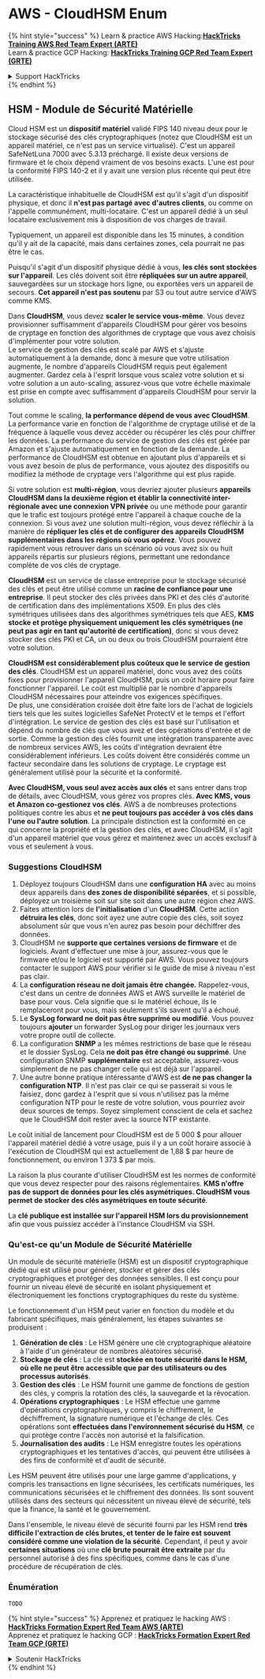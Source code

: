 # AWS - CloudHSM Enum

{% hint style="success" %}
Learn & practice AWS Hacking:<img src="../../../.gitbook/assets/image (1).png" alt="" data-size="line">[**HackTricks Training AWS Red Team Expert (ARTE)**](https://training.hacktricks.xyz/courses/arte)<img src="../../../.gitbook/assets/image (1).png" alt="" data-size="line">\
Learn & practice GCP Hacking: <img src="../../../.gitbook/assets/image (2).png" alt="" data-size="line">[**HackTricks Training GCP Red Team Expert (GRTE)**<img src="../../../.gitbook/assets/image (2).png" alt="" data-size="line">](https://training.hacktricks.xyz/courses/grte)

<details>

<summary>Support HackTricks</summary>

* Check the [**subscription plans**](https://github.com/sponsors/carlospolop)!
* **Join the** 💬 [**Discord group**](https://discord.gg/hRep4RUj7f) or the [**telegram group**](https://t.me/peass) or **follow** us on **Twitter** 🐦 [**@hacktricks\_live**](https://twitter.com/hacktricks\_live)**.**
* **Share hacking tricks by submitting PRs to the** [**HackTricks**](https://github.com/carlospolop/hacktricks) and [**HackTricks Cloud**](https://github.com/carlospolop/hacktricks-cloud) github repos.

</details>
{% endhint %}

## HSM - Module de Sécurité Matérielle

Cloud HSM est un **dispositif matériel** validé FIPS 140 niveau deux pour le stockage sécurisé des clés cryptographiques (notez que CloudHSM est un appareil matériel, ce n'est pas un service virtualisé). C'est un appareil SafeNetLuna 7000 avec 5.3.13 préchargé. Il existe deux versions de firmware et le choix dépend vraiment de vos besoins exacts. L'une est pour la conformité FIPS 140-2 et il y avait une version plus récente qui peut être utilisée.

La caractéristique inhabituelle de CloudHSM est qu'il s'agit d'un dispositif physique, et donc il **n'est pas partagé avec d'autres clients**, ou comme on l'appelle communément, multi-locataire. C'est un appareil dédié à un seul locataire exclusivement mis à disposition de vos charges de travail.

Typiquement, un appareil est disponible dans les 15 minutes, à condition qu'il y ait de la capacité, mais dans certaines zones, cela pourrait ne pas être le cas.

Puisqu'il s'agit d'un dispositif physique dédié à vous, **les clés sont stockées sur l'appareil**. Les clés doivent soit être **répliquées sur un autre appareil**, sauvegardées sur un stockage hors ligne, ou exportées vers un appareil de secours. **Cet appareil n'est pas soutenu** par S3 ou tout autre service d'AWS comme KMS.

Dans **CloudHSM**, vous devez **scaler le service vous-même**. Vous devez provisionner suffisamment d'appareils CloudHSM pour gérer vos besoins de cryptage en fonction des algorithmes de cryptage que vous avez choisis d'implémenter pour votre solution.\
Le service de gestion des clés est scalé par AWS et s'ajuste automatiquement à la demande, donc à mesure que votre utilisation augmente, le nombre d'appareils CloudHSM requis peut également augmenter. Gardez cela à l'esprit lorsque vous scalez votre solution et si votre solution a un auto-scaling, assurez-vous que votre échelle maximale est prise en compte avec suffisamment d'appareils CloudHSM pour servir la solution.

Tout comme le scaling, **la performance dépend de vous avec CloudHSM**. La performance varie en fonction de l'algorithme de cryptage utilisé et de la fréquence à laquelle vous devez accéder ou récupérer les clés pour chiffrer les données. La performance du service de gestion des clés est gérée par Amazon et s'ajuste automatiquement en fonction de la demande. La performance de CloudHSM est obtenue en ajoutant plus d'appareils et si vous avez besoin de plus de performance, vous ajoutez des dispositifs ou modifiez la méthode de cryptage vers l'algorithme qui est plus rapide.

Si votre solution est **multi-région**, vous devriez ajouter plusieurs **appareils CloudHSM dans la deuxième région et établir la connectivité inter-régionale avec une connexion VPN privée** ou une méthode pour garantir que le trafic est toujours protégé entre l'appareil à chaque couche de la connexion. Si vous avez une solution multi-région, vous devez réfléchir à la manière de **répliquer les clés et de configurer des appareils CloudHSM supplémentaires dans les régions où vous opérez**. Vous pouvez rapidement vous retrouver dans un scénario où vous avez six ou huit appareils répartis sur plusieurs régions, permettant une redondance complète de vos clés de cryptage.

**CloudHSM** est un service de classe entreprise pour le stockage sécurisé des clés et peut être utilisé comme un **racine de confiance pour une entreprise**. Il peut stocker des clés privées dans PKI et des clés d'autorité de certification dans des implémentations X509. En plus des clés symétriques utilisées dans des algorithmes symétriques tels que AES, **KMS stocke et protège physiquement uniquement les clés symétriques (ne peut pas agir en tant qu'autorité de certification)**, donc si vous devez stocker des clés PKI et CA, un ou deux ou trois CloudHSM pourraient être votre solution.

**CloudHSM est considérablement plus coûteux que le service de gestion des clés**. CloudHSM est un appareil matériel, donc vous avez des coûts fixes pour provisionner l'appareil CloudHSM, puis un coût horaire pour faire fonctionner l'appareil. Le coût est multiplié par le nombre d'appareils CloudHSM nécessaires pour atteindre vos exigences spécifiques.\
De plus, une considération croisée doit être faite lors de l'achat de logiciels tiers tels que les suites logicielles SafeNet ProtectV et le temps et l'effort d'intégration. Le service de gestion des clés est basé sur l'utilisation et dépend du nombre de clés que vous avez et des opérations d'entrée et de sortie. Comme la gestion des clés fournit une intégration transparente avec de nombreux services AWS, les coûts d'intégration devraient être considérablement inférieurs. Les coûts doivent être considérés comme un facteur secondaire dans les solutions de cryptage. Le cryptage est généralement utilisé pour la sécurité et la conformité.

**Avec CloudHSM, vous seul avez accès aux clés** et sans entrer dans trop de détails, avec CloudHSM, vous gérez vos propres clés. **Avec KMS, vous et Amazon co-gestionez vos clés**. AWS a de nombreuses protections politiques contre les abus et **ne peut toujours pas accéder à vos clés dans l'une ou l'autre solution**. La principale distinction est la conformité en ce qui concerne la propriété et la gestion des clés, et avec CloudHSM, il s'agit d'un appareil matériel que vous gérez et maintenez avec un accès exclusif à vous et seulement à vous.

### Suggestions CloudHSM

1. Déployez toujours CloudHSM dans une **configuration HA** avec au moins deux appareils dans **des zones de disponibilité séparées**, et si possible, déployez un troisième soit sur site soit dans une autre région chez AWS.
2. Faites attention lors de **l'initialisation** d'un **CloudHSM**. Cette action **détruira les clés**, donc soit ayez une autre copie des clés, soit soyez absolument sûr que vous n'en aurez pas besoin pour déchiffrer des données.
3. CloudHSM ne **supporte que certaines versions de firmware** et de logiciels. Avant d'effectuer une mise à jour, assurez-vous que le firmware et/ou le logiciel est supporté par AWS. Vous pouvez toujours contacter le support AWS pour vérifier si le guide de mise à niveau n'est pas clair.
4. La **configuration réseau ne doit jamais être changée.** Rappelez-vous, c'est dans un centre de données AWS et AWS surveille le matériel de base pour vous. Cela signifie que si le matériel échoue, ils le remplaceront pour vous, mais seulement s'ils savent qu'il a échoué.
5. Le **SysLog forward ne doit pas être supprimé ou modifié**. Vous pouvez toujours **ajouter** un forwarder SysLog pour diriger les journaux vers votre propre outil de collecte.
6. La configuration **SNMP** a les mêmes restrictions de base que le réseau et le dossier SysLog. Cela **ne doit pas être changé ou supprimé**. Une configuration SNMP **supplémentaire** est acceptable, assurez-vous simplement de ne pas changer celle qui est déjà sur l'appareil.
7. Une autre bonne pratique intéressante d'AWS est **de ne pas changer la configuration NTP**. Il n'est pas clair ce qui se passerait si vous le faisiez, donc gardez à l'esprit que si vous n'utilisez pas la même configuration NTP pour le reste de votre solution, vous pourriez avoir deux sources de temps. Soyez simplement conscient de cela et sachez que le CloudHSM doit rester avec la source NTP existante.

Le coût initial de lancement pour CloudHSM est de 5 000 $ pour allouer l'appareil matériel dédié à votre usage, puis il y a un coût horaire associé à l'exécution de CloudHSM qui est actuellement de 1,88 $ par heure de fonctionnement, ou environ 1 373 $ par mois.

La raison la plus courante d'utiliser CloudHSM est les normes de conformité que vous devez respecter pour des raisons réglementaires. **KMS n'offre pas de support de données pour les clés asymétriques. CloudHSM vous permet de stocker des clés asymétriques en toute sécurité**.

La **clé publique est installée sur l'appareil HSM lors du provisionnement** afin que vous puissiez accéder à l'instance CloudHSM via SSH.

### Qu'est-ce qu'un Module de Sécurité Matérielle

Un module de sécurité matérielle (HSM) est un dispositif cryptographique dédié qui est utilisé pour générer, stocker et gérer des clés cryptographiques et protéger des données sensibles. Il est conçu pour fournir un niveau élevé de sécurité en isolant physiquement et électroniquement les fonctions cryptographiques du reste du système.

Le fonctionnement d'un HSM peut varier en fonction du modèle et du fabricant spécifiques, mais généralement, les étapes suivantes se produisent :

1. **Génération de clés** : Le HSM génère une clé cryptographique aléatoire à l'aide d'un générateur de nombres aléatoires sécurisé.
2. **Stockage de clés** : La clé est **stockée en toute sécurité dans le HSM, où elle ne peut être accessible que par des utilisateurs ou des processus autorisés**.
3. **Gestion des clés** : Le HSM fournit une gamme de fonctions de gestion des clés, y compris la rotation des clés, la sauvegarde et la révocation.
4. **Opérations cryptographiques** : Le HSM effectue une gamme d'opérations cryptographiques, y compris le chiffrement, le déchiffrement, la signature numérique et l'échange de clés. Ces opérations sont **effectuées dans l'environnement sécurisé du HSM**, ce qui protège contre l'accès non autorisé et la falsification.
5. **Journalisation des audits** : Le HSM enregistre toutes les opérations cryptographiques et les tentatives d'accès, qui peuvent être utilisées à des fins de conformité et d'audit de sécurité.

Les HSM peuvent être utilisés pour une large gamme d'applications, y compris les transactions en ligne sécurisées, les certificats numériques, les communications sécurisées et le chiffrement des données. Ils sont souvent utilisés dans des secteurs qui nécessitent un niveau élevé de sécurité, tels que la finance, la santé et le gouvernement.

Dans l'ensemble, le niveau élevé de sécurité fourni par les HSM rend **très difficile l'extraction de clés brutes, et tenter de le faire est souvent considéré comme une violation de la sécurité**. Cependant, il peut y avoir **certaines situations** où une **clé brute pourrait être extraite** par du personnel autorisé à des fins spécifiques, comme dans le cas d'une procédure de récupération de clés.

### Énumération
```
TODO
```
{% hint style="success" %}
Apprenez et pratiquez le hacking AWS :<img src="../../../.gitbook/assets/image (1).png" alt="" data-size="line">[**HackTricks Formation Expert Red Team AWS (ARTE)**](https://training.hacktricks.xyz/courses/arte)<img src="../../../.gitbook/assets/image (1).png" alt="" data-size="line">\
Apprenez et pratiquez le hacking GCP : <img src="../../../.gitbook/assets/image (2).png" alt="" data-size="line">[**HackTricks Formation Expert Red Team GCP (GRTE)**<img src="../../../.gitbook/assets/image (2).png" alt="" data-size="line">](https://training.hacktricks.xyz/courses/grte)

<details>

<summary>Soutenir HackTricks</summary>

* Consultez les [**plans d'abonnement**](https://github.com/sponsors/carlospolop)!
* **Rejoignez le** 💬 [**groupe Discord**](https://discord.gg/hRep4RUj7f) ou le [**groupe telegram**](https://t.me/peass) ou **suivez-nous sur** **Twitter** 🐦 [**@hacktricks\_live**](https://twitter.com/hacktricks\_live)**.**
* **Partagez des astuces de hacking en soumettant des PRs aux** [**HackTricks**](https://github.com/carlospolop/hacktricks) et [**HackTricks Cloud**](https://github.com/carlospolop/hacktricks-cloud) dépôts github.

</details>
{% endhint %}
